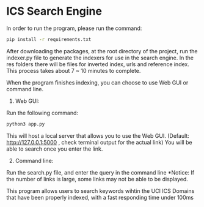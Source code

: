 # ICS Search Engine
In order to run the program, please run the command:

```bash
pip install -r requirements.txt
```
After downloading the packages, at the root directory of the project, run the indexer.py file to generate the indexers for use in the search engine. In the res folders there will be files for inverted index, urls and reference index. This process takes about 7 ~ 10 minutes to complete.

When the program finishes indexing, you can choose to use Web GUI or command line.

1. Web GUI:

Run the following command:

```bash
python3 app.py
```

This will host a local server that allows you to use the Web GUI. (Default: http://127.0.0.1:5000  , check terminal output for the actual link)
You will be able to search once you enter the link.

2. Command line:

Run the search.py file, and enter the query in the command line
*Notice: If the number of links is large, some links may not be able to be displayed.


This program allows users to search keywords wihtin the UCI ICS Domains that have been properly indexed, with a fast responding time under 100ms

